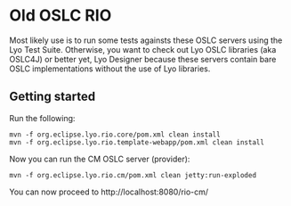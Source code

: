 # Old OSLC RIO 

Most likely use is to run some tests againsts these OSLC servers using the Lyo Test Suite. Otherwise, you want to check out Lyo OSLC libraries (aka OSLC4J) or better yet, Lyo Designer because these servers contain bare OSLC implementations without the use of Lyo libraries.

## Getting started

Run the following:

    mvn -f org.eclipse.lyo.rio.core/pom.xml clean install
    mvn -f org.eclipse.lyo.rio.template-webapp/pom.xml clean install

Now you can run the CM OSLC server (provider):

    mvn -f org.eclipse.lyo.rio.cm/pom.xml clean jetty:run-exploded

You can now proceed to http://localhost:8080/rio-cm/